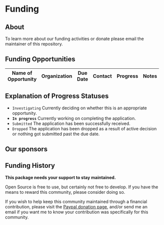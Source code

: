 # Funding

## About

To learn more about our funding activities or donate please email the maintainer of this repository.

## Funding Opportunities

| Name of Opportunity | Organization | Due Date | Contact | Progress | Notes |
|---------------------|--------------|----------|---------|----------|-------|

## Explanation of Progress Statuses

- `Investigating` Currently deciding on whether this is an appropriate opportunity.
- **`In progress`** Currently working on completing the application.
- `Submitted` The application has been successfully received.
- `Dropped` The application has been dropped as a result of active decision or nothing got submitted past the due date.

## Our sponsors

## Funding History

**This package needs your support to stay maintained.**  

Open Source is free to use, but certainly not free to develop. If you have the
means to reward this community, please consider doing so.

If you wish to help keep this community maintained through a financial contribution,
please visit the [Paypal donation page](https://www.paypal.com/donate/),
and/or send me an email if you want me to know your contribution was specifically
for this community.
